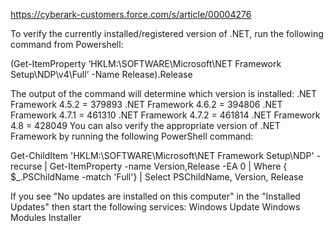 https://cyberark-customers.force.com/s/article/00004276

To verify the currently installed/registered version of .NET, run the following command from Powershell:

(Get-ItemProperty ‘HKLM:\SOFTWARE\Microsoft\NET Framework Setup\NDP\v4\Full’ -Name Release).Release

The output of the command will determine which version is installed:
.NET Framework 4.5.2 = 379893
.NET Framework 4.6.2 = 394806
.NET Framework 4.7.1 = 461310
.NET Framework 4.7.2 = 461814
.NET Framework 4.8    = 428049
You can also verify the appropriate version of .NET Framework by running the following PowerShell command:

Get-ChildItem 'HKLM:\SOFTWARE\Microsoft\NET Framework Setup\NDP' -recurse | Get-ItemProperty -name Version,Release -EA 0 | Where { $_.PSChildName -match 'Full'} | Select PSChildName, Version, Release

If you see "No updates are installed on this computer" in the "Installed Updates" then start the following services:
Windows Update
Windows Modules Installer 